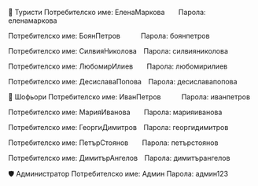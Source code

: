 👤 Туристи
Потребителско име: ЕленаМаркова  Парола: еленамаркова

Потребителско име: БоянПетров   Парола: боянпетров

Потребителско име: СилвияНиколова Парола: силвияниколова

Потребителско име: ЛюбомирИлиев  Парола: любомирилиев

Потребителско име: ДесиславаПопова Парола: десиславапопова

🚗 Шофьори
Потребителско име: ИванПетров   Парола: иванпетров

Потребителско име: МарияИванова  Парола: марияиванова

Потребителско име: ГеоргиДимитров Парола: георгидимитров

Потребителско име: ПетърСтоянов  Парола: петърстоянов

Потребителско име: ДимитърАнгелов Парола: димитърангелов

🛡️ Администратор
Потребителско име: Админ   Парола: админ123
